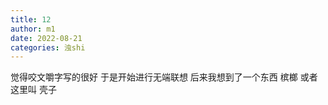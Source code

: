 ```yaml
---
title: 12
author: m1
date: 2022-08-21
categories: 浊shi
---
```


觉得咬文嚼字写的很好
于是开始进行无端联想
后来我想到了一个东西
槟榔 或者这里叫 壳子